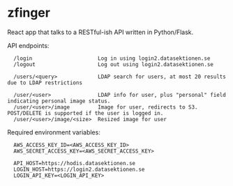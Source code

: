 # zfinger
React app that talks to a RESTful-ish API written in Python/Flask.

API endpoints:
```
  /login                     Log in using login2.datasektionen.se
  /logout                    Log out using login2.datasektionen.se

  /users/<query>             LDAP search for users, at most 20 results due to LDAP restrictions

  /user/<user>               LDAP info for user, plus "personal" field indicating personal image status.
  /user/<user>/image         Image for user, redirects to S3. POST/DELETE is supported if the user is logged in.
  /user/<user>/image/<size>  Resized image for user
```

Required environment variables:
```
  AWS_ACCESS_KEY_ID=<AWS_ACCESS_KEY_ID>
  AWS_SECRET_ACCESS_KEY=<AWS_SECRET_ACCESS_KEY>

  API_HOST=https://hodis.datasektionen.se
  LOGIN_HOST=https://login2.datasektionen.se
  LOGIN_API_KEY=<LOGIN_API_KEY>
```
